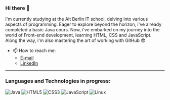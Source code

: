 ### Hi there 👋

I'm currently studying at the Ait Berlin IT school,
delving into various aspects of programming.
Eager to explore beyond the horizon, i've already completed
a basic Java cours. Now, i've embarked on my journey into
the world of Front-end development, learning HTML, CSS 
and JavaScript. Along the way, i'm also mastering the
art of working with GitHub 😎

- 📫 How to reach me:
  * [E-mail](mailto:loonatune@gmail.com)
  * [LinkedIn](https://www.linkedin.com/in/leon-zuev-63045b273/)

- - -
### Languages and Technologies in progress:

![Java](https://img.shields.io/badge/-Java-007396?style=for-the-badge&logo=Java&logoColor=white)
![HTML5](https://img.shields.io/badge/-HTML5-E34F26?style=for-the-badge&logo=HTML5&logoColor=white)
![CSS3](https://img.shields.io/badge/-CSS3-1572B6?style=for-the-badge&logo=CSS3&logoColor=white)
![JavaScript](https://img.shields.io/badge/-JavaScript-F7DF1E?style=for-the-badge&logo=JavaScript&logoColor=black)
![Linux](https://img.shields.io/badge/-Linux-FCC624?style=for-the-badge&logo=Linux&logoColor=black)
